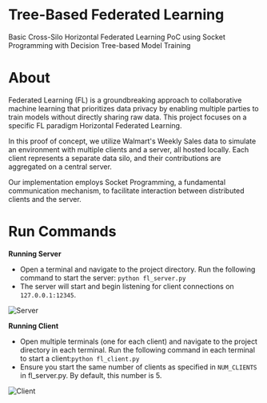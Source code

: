 # Tree-Based Federated Learning
Basic Cross-Silo Horizontal Federated Learning PoC using Socket Programming with Decision Tree-based Model Training

# About
Federated Learning (FL) is a groundbreaking approach to collaborative machine learning that prioritizes data privacy by enabling multiple parties to train models without directly sharing raw data. This project focuses on a specific FL paradigm Horizontal Federated Learning.

In this proof of concept, we utilize Walmart's Weekly Sales data to simulate an environment with multiple clients and a server, all hosted locally. Each client represents a separate data silo, and their contributions are aggregated on a central server.

Our implementation employs Socket Programming, a fundamental communication mechanism, to facilitate interaction between distributed clients and the server.

# Run Commands
**Running Server**
- Open a terminal and navigate to the project directory. Run the following command to start the server: `python fl_server.py`
- The server will start and begin listening for client connections on `127.0.0.1:12345`.
  
![Server](https://github.com/gadmin7/tree-based-federated-learning/blob/main/Screenshot%20(1893).png)

**Running Client**
- Open multiple terminals (one for each client) and navigate to the project directory in each terminal. Run the following command in each terminal to start a client:`python fl_client.py`
- Ensure you start the same number of clients as specified in `NUM_CLIENTS` in fl_server.py. By default, this number is 5.
  
![Client](https://github.com/gadmin7/tree-based-federated-learning/blob/main/Screenshot%20(1894).png)
